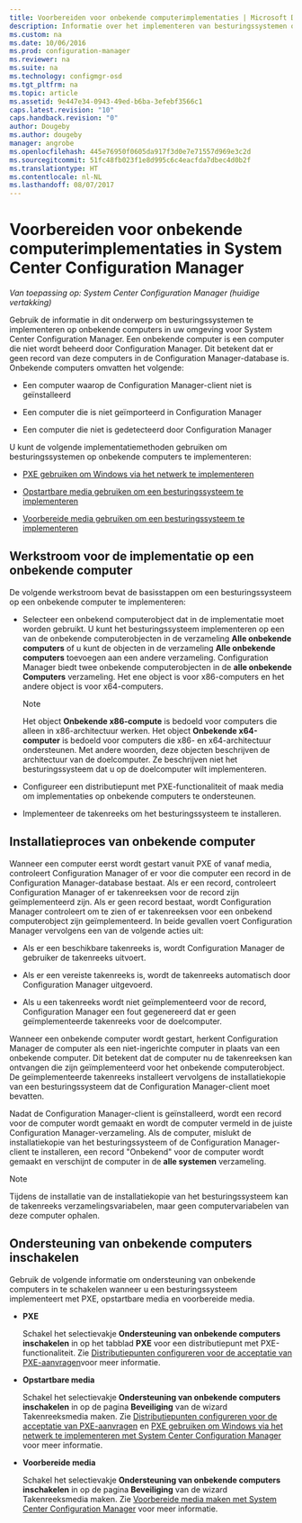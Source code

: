 ```yaml
---
title: Voorbereiden voor onbekende computerimplementaties | Microsoft Docs
description: Informatie over het implementeren van besturingssystemen op computers die niet door Configuration Manager worden beheerd in uw omgeving voor System Center Configuration Manager.
ms.custom: na
ms.date: 10/06/2016
ms.prod: configuration-manager
ms.reviewer: na
ms.suite: na
ms.technology: configmgr-osd
ms.tgt_pltfrm: na
ms.topic: article
ms.assetid: 9e447e34-0943-49ed-b6ba-3efebf3566c1
caps.latest.revision: "10"
caps.handback.revision: "0"
author: Dougeby
ms.author: dougeby
manager: angrobe
ms.openlocfilehash: 445e76950f0605da917f3d0e7e71557d969e3c2d
ms.sourcegitcommit: 51fc48fb023f1e8d995c6c4eacfda7dbec4d0b2f
ms.translationtype: HT
ms.contentlocale: nl-NL
ms.lasthandoff: 08/07/2017
---
```

# <a name="prepare-for-unknown-computer-deployments-in-system-center-configuration-manager"></a>Voorbereiden voor onbekende computerimplementaties in System Center Configuration Manager

*Van toepassing op: System Center Configuration Manager (huidige vertakking)*

Gebruik de informatie in dit onderwerp om besturingssystemen te implementeren op onbekende computers in uw omgeving voor System Center Configuration Manager. Een onbekende computer is een computer die niet wordt beheerd door Configuration Manager. Dit betekent dat er geen record van deze computers in de Configuration Manager-database is. Onbekende computers omvatten het volgende:  

-   Een computer waarop de Configuration Manager-client niet is geïnstalleerd  

-   Een computer die is niet geïmporteerd in Configuration Manager  

-   Een computer die niet is gedetecteerd door Configuration Manager  

 U kunt de volgende implementatiemethoden gebruiken om besturingssystemen op onbekende computers te implementeren:  

-   [PXE gebruiken om Windows via het netwerk te implementeren](../deploy-use/use-pxe-to-deploy-windows-over-the-network.md)  

-   [Opstartbare media gebruiken om een besturingssysteem te implementeren](../deploy-use/create-bootable-media.md)  

-   [Voorbereide media gebruiken om een besturingssysteem te implementeren](../deploy-use/create-prestaged-media.md)  

## <a name="unknown-computer-deployment-workflow"></a>Werkstroom voor de implementatie op een onbekende computer  
 De volgende werkstroom bevat de basisstappen om een besturingssysteem op een onbekende computer te implementeren:  

-   Selecteer een onbekend computerobject dat in de implementatie moet worden gebruikt. U kunt het besturingssysteem implementeren op een van de onbekende computerobjecten in de verzameling **Alle onbekende computers** of u kunt de objecten in de verzameling **Alle onbekende computers** toevoegen aan een andere verzameling. Configuration Manager biedt twee onbekende computerobjecten in de **alle onbekende Computers** verzameling. Het ene object is voor x86-computers en het andere object is voor x64-computers.  

    > [!NOTE]  
    >  Het object **Onbekende x86-compute** is bedoeld voor computers die alleen in x86-architectuur werken. Het object **Onbekende x64-computer** is bedoeld voor computers die x86- en x64-architectuur ondersteunen. Met andere woorden, deze objecten beschrijven de architectuur van de doelcomputer. Ze beschrijven niet het besturingssysteem dat u op de doelcomputer wilt implementeren.  

-   Configureer een distributiepunt met PXE-functionaliteit of maak media om implementaties op onbekende computers te ondersteunen.  

-   Implementeer de takenreeks om het besturingssysteem te installeren.  

## <a name="unknown-computer-installation-process"></a>Installatieproces van onbekende computer  
 Wanneer een computer eerst wordt gestart vanuit PXE of vanaf media, controleert Configuration Manager of er voor die computer een record in de Configuration Manager-database bestaat. Als er een record, controleert Configuration Manager of er takenreeksen voor de record zijn geïmplementeerd zijn. Als er geen record bestaat, wordt Configuration Manager controleert om te zien of er takenreeksen voor een onbekend computerobject zijn geïmplementeerd. In beide gevallen voert Configuration Manager vervolgens een van de volgende acties uit:  

-   Als er een beschikbare takenreeks is, wordt Configuration Manager de gebruiker de takenreeks uitvoert.  

-   Als er een vereiste takenreeks is, wordt de takenreeks automatisch door Configuration Manager uitgevoerd.  

-   Als u een takenreeks wordt niet geïmplementeerd voor de record, Configuration Manager een fout gegenereerd dat er geen geïmplementeerde takenreeks voor de doelcomputer.  

 Wanneer een onbekende computer wordt gestart, herkent Configuration Manager de computer als een niet-ingerichte computer in plaats van een onbekende computer. Dit betekent dat de computer nu de takenreeksen kan ontvangen die zijn geïmplementeerd voor het onbekende computerobject. De geïmplementeerde takenreeks installeert vervolgens de installatiekopie van een besturingssysteem dat de Configuration Manager-client moet bevatten.  

 Nadat de Configuration Manager-client is geïnstalleerd, wordt een record voor de computer wordt gemaakt en wordt de computer vermeld in de juiste Configuration Manager-verzameling. Als de computer, mislukt de installatiekopie van het besturingssysteem of de Configuration Manager-client te installeren, een record "Onbekend" voor de computer wordt gemaakt en verschijnt de computer in de **alle systemen** verzameling.  

> [!NOTE]  
>  Tijdens de installatie van de installatiekopie van het besturingssysteem kan de takenreeks verzamelingsvariabelen, maar geen computervariabelen van deze computer ophalen.  

##  <a name="BKMK_EnablingUnknown"></a> Ondersteuning van onbekende computers inschakelen  
 Gebruik de volgende informatie om ondersteuning van onbekende computers in te schakelen wanneer u een besturingssysteem implementeert met PXE, opstartbare media en voorbereide media.  

-   **PXE**  

     Schakel het selectievakje **Ondersteuning van onbekende computers inschakelen** in op het tabblad **PXE** voor een distributiepunt met PXE-functionaliteit. Zie [Distributiepunten configureren voor de acceptatie van PXE-aanvragen](prepare-site-system-roles-for-operating-system-deployments.md#BKMK_PXEDistributionPoint)voor meer informatie.  

-   **Opstartbare media**  

     Schakel het selectievakje **Ondersteuning van onbekende computers inschakelen** in op de pagina **Beveiliging** van de wizard Takenreeksmedia maken. Zie [Distributiepunten configureren voor de acceptatie van PXE-aanvragen](prepare-site-system-roles-for-operating-system-deployments.md#BKMK_PXEDistributionPoint) en [PXE gebruiken om Windows via het netwerk te implementeren met System Center Configuration Manager](../deploy-use/use-pxe-to-deploy-windows-over-the-network.md) voor meer informatie.  

-   **Voorbereide media**  

     Schakel het selectievakje **Ondersteuning van onbekende computers inschakelen** in op de pagina **Beveiliging** van de wizard Takenreeksmedia maken. Zie [Voorbereide media maken met System Center Configuration Manager](../deploy-use/create-prestaged-media.md) voor meer informatie.  
